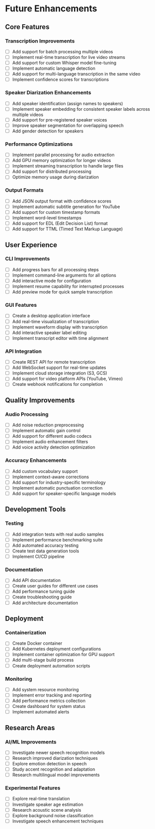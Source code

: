 # Future Enhancements

## Core Features

### Transcription Improvements
- [ ] Add support for batch processing multiple videos
- [ ] Implement real-time transcription for live video streams
- [ ] Add support for custom Whisper model fine-tuning
- [ ] Implement automatic language detection
- [ ] Add support for multi-language transcription in the same video
- [ ] Implement confidence scores for transcriptions

### Speaker Diarization Enhancements
- [ ] Add speaker identification (assign names to speakers)
- [ ] Implement speaker embedding for consistent speaker labels across multiple videos
- [ ] Add support for pre-registered speaker voices
- [ ] Improve speaker segmentation for overlapping speech
- [ ] Add gender detection for speakers

### Performance Optimizations
- [ ] Implement parallel processing for audio extraction
- [ ] Add GPU memory optimization for longer videos
- [ ] Implement streaming transcription to handle large files
- [ ] Add support for distributed processing
- [ ] Optimize memory usage during diarization

### Output Formats
- [ ] Add JSON output format with confidence scores
- [ ] Implement automatic subtitle generation for YouTube
- [ ] Add support for custom timestamp formats
- [ ] Implement word-level timestamps
- [ ] Add support for EDL (Edit Decision List) format
- [ ] Add support for TTML (Timed Text Markup Language)

## User Experience

### CLI Improvements
- [ ] Add progress bars for all processing steps
- [ ] Implement command-line arguments for all options
- [ ] Add interactive mode for configuration
- [ ] Implement resume capability for interrupted processes
- [ ] Add preview mode for quick sample transcription

### GUI Features
- [ ] Create a desktop application interface
- [ ] Add real-time visualization of transcription
- [ ] Implement waveform display with transcription
- [ ] Add interactive speaker label editing
- [ ] Implement transcript editor with time alignment

### API Integration
- [ ] Create REST API for remote transcription
- [ ] Add WebSocket support for real-time updates
- [ ] Implement cloud storage integration (S3, GCS)
- [ ] Add support for video platform APIs (YouTube, Vimeo)
- [ ] Create webhook notifications for completion

## Quality Improvements

### Audio Processing
- [ ] Add noise reduction preprocessing
- [ ] Implement automatic gain control
- [ ] Add support for different audio codecs
- [ ] Implement audio enhancement filters
- [ ] Add voice activity detection optimization

### Accuracy Enhancements
- [ ] Add custom vocabulary support
- [ ] Implement context-aware corrections
- [ ] Add support for industry-specific terminology
- [ ] Implement automatic punctuation correction
- [ ] Add support for speaker-specific language models

## Development Tools

### Testing
- [ ] Add integration tests with real audio samples
- [ ] Implement performance benchmarking suite
- [ ] Add automated accuracy testing
- [ ] Create test data generation tools
- [ ] Implement CI/CD pipeline

### Documentation
- [ ] Add API documentation
- [ ] Create user guides for different use cases
- [ ] Add performance tuning guide
- [ ] Create troubleshooting guide
- [ ] Add architecture documentation

## Deployment

### Containerization
- [ ] Create Docker container
- [ ] Add Kubernetes deployment configurations
- [ ] Implement container optimization for GPU support
- [ ] Add multi-stage build process
- [ ] Create deployment automation scripts

### Monitoring
- [ ] Add system resource monitoring
- [ ] Implement error tracking and reporting
- [ ] Add performance metrics collection
- [ ] Create dashboard for system status
- [ ] Implement automated alerts

## Research Areas

### AI/ML Improvements
- [ ] Investigate newer speech recognition models
- [ ] Research improved diarization techniques
- [ ] Explore emotion detection in speech
- [ ] Study accent recognition and adaptation
- [ ] Research multilingual model improvements

### Experimental Features
- [ ] Explore real-time translation
- [ ] Investigate speaker age estimation
- [ ] Research acoustic scene analysis
- [ ] Explore background noise classification
- [ ] Investigate speech enhancement techniques 